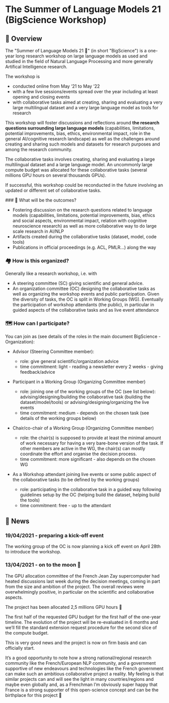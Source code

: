 # The Summer of Language Models 21  (BigScience Workshop)

## 🐠 Overview
The "Summer of Language Models 21 🌸" (in short "BigScience") is a one-year long research workshop on large language models as used and studied in the field of Natural Language Processing and more generally Artifical Intelligence research.

The workshop is

- conducted online from May ‘21 to May ‘22
- with a few live sessions/events spread over the year including at least opening and closing events
- with collaborative tasks aimed at creating, sharing and evaluating a very large multilingual dataset and a very large language model as tools for research

This workshop will foster discussions and reflections around **the research questions surrounding large language models** (capabilities, limitations, potential improvements, bias, ethics, environmental impact, role in the general AI/cognitive research landscape) as well as the challenges around creating and sharing such models and datasets for research purposes and among the research community.

The collaborative tasks involves creating, sharing and evaluating a large multilingual dataset and a large language model.
An uncommonly large compute budget was allocated for these collaborative tasks (several millions GPU hours on several thousands GPUs).

If successful, this workshop could be reconducted in the future involving an updated or different set of collaborative tasks.

### 🐣 What will be the outcomes?
- Fostering discussion on the research questions related to language models (capabilities, limitations, potential improvements, bias, ethics and social aspects, environmental impact, relation with cognitive neuroscience research) as well as more collaborative way to do large scale research in AI/NLP
- Artifacts created during the collaborative tasks (dataset, model, code tools)
- Publications in official proceedings (e.g. ACL, PMLR...) along the way

### 🏘 How is this organized?
Generally like a research workshop, i.e. with
- A steering committee (SC) giving scientific and general advice.
- An organization committee (OC) designing the collaborative tasks as well as organizing the workshop events and public participation. Given the diversity of tasks, the OC is split in Working Groups (WG).
Eventually the participation of workshop attendants (the public), in particular in guided aspects of the collaborative tasks and as live event attendance

### 🗺 How can I participate?
You can join as (see details of the roles in the main document BigScience - Organization):

- Advisor (Steering Committee member):

  * role: give general scientific/organization advice
  * time commitment: light - reading a newsletter every 2 weeks - giving feedback/advice

- Participant in a Working Group (Organizing Committee member)
  * role: joining one of the working groups of the OC (see list below): advising/designing/building the collaborative task (building the dataset/model/tools) or advising/designing/organizing the live events
  * time commitment: medium - depends on the chosen task (see details of the working groups below)

- Chair/co-chair of a Working Group (Organizing Committee member)
  * role: the chair(s) is supposed to provide at least the minimal amount of work necessary for having a very bare-bone version of the task. If other members are active in the WG, the chair(s) can mostly coordinate the effort and organise the decision process.
  * time commitment: more significant - also depends on the chosen WG

- As a Workshop attendant joining live events or some public aspect of the collaborative tasks (to be defined by the working groups)
  * role: participating in the collaborative task in a guided way following guidelines setup by the OC (helping build the dataset, helping build the tools)
  * time commitment: free - up to the attendant

## 📰 News

### 19/04/2021 - preparing a kick-off event

The working group of the OC is now planning a kick off event on April 28th to introduce the workshop.

### 13/04/2021 - on to the moon 🚀

The GPU allocation committee of the French Jean Zay supercomputer had heated discussions last week during the decision meetings, coming in part from the size and ambition of the project. The overall reviews were overwhelmingly positive, in particular on the scientific and collaborative aspects.

The project has been allocated 2,5 millions GPU hours 🎉

The first half of the requested GPU budget for the first half of the one-year timeline. The evolution of the project will be re-evaluated in 6 months and we’ll fill the standard extension request procedure for the second slice of the compute budget.

This is very good news and the project is now on firm basis and can officially start.

It’s a good opportunity to note how a strong national/regional research community like the French/European NLP community, and a government supportive of new endeavours and technologies like the French government can make such an ambitious collaborative project a reality. My feeling is that similar projects can and will see the light in many countries/regions and maybe even globally and, as a Frenchman I’m obviously super happy that France is a strong supporter of this open-science concept and can be the birthplace for this project 🐓
